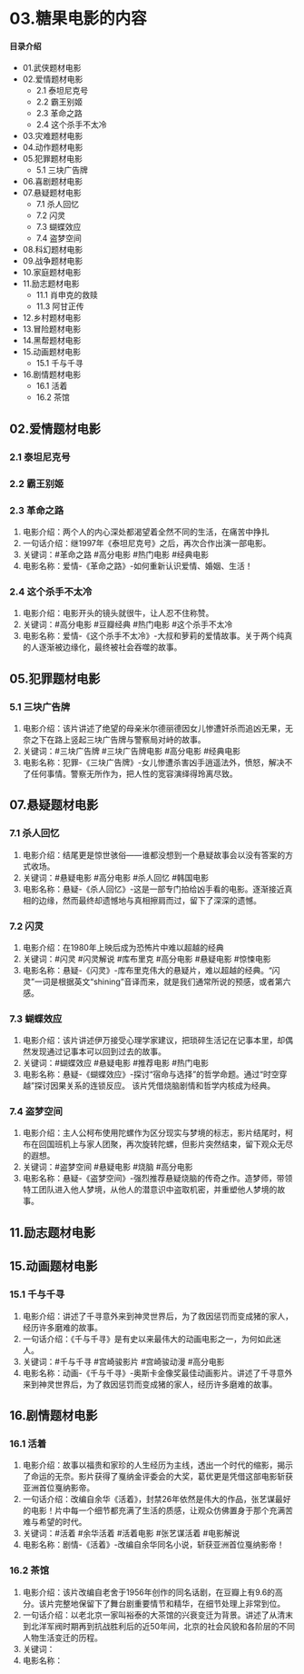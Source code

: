 # 03.糖果电影的内容
#### 目录介绍
- 01.武侠题材电影
- 02.爱情题材电影
  - 2.1 泰坦尼克号
  - 2.2 霸王别姬
  - 2.3 革命之路
  - 2.4 这个杀手不太冷
- 03.灾难题材电影
- 04.动作题材电影
- 05.犯罪题材电影
  - 5.1 三块广告牌
- 06.喜剧题材电影
- 07.悬疑题材电影
  - 7.1 杀人回忆
  - 7.2 闪灵
  - 7.3 蝴蝶效应
  - 7.4 盗梦空间
- 08.科幻题材电影
- 09.战争题材电影
- 10.家庭题材电影
- 11.励志题材电影
  - 11.1 肖申克的救赎
  - 11.3 阿甘正传
- 12.乡村题材电影
- 13.冒险题材电影
- 14.黑帮题材电影
- 15.动画题材电影
  - 15.1 千与千寻
- 16.剧情题材电影
  - 16.1 活着
  - 16.2 茶馆




## 02.爱情题材电影

### 2.1 泰坦尼克号


### 2.2 霸王别姬


### 2.3 革命之路

1. 电影介绍：两个人的内心深处都渴望着全然不同的生活，在痛苦中挣扎
2. 一句话介绍：继1997年《泰坦尼克号》之后，再次合作出演一部电影。
3. 关键词：#革命之路 #高分电影 #热门电影 #经典电影
4. 电影名称：爱情-《革命之路》-如何重新认识爱情、婚姻、生活！

### 2.4 这个杀手不太冷

1. 电影介绍：电影开头的镜头就很牛，让人忍不住称赞。
2. 关键词：#高分电影 #豆瓣经典 #热门电影 #这个杀手不太冷
3. 电影名称：爱情-《这个杀手不太冷》-大叔和萝莉的爱情故事。关于两个纯真的人逐渐被边缘化，最终被社会吞噬的故事。

## 05.犯罪题材电影

### 5.1 三块广告牌

1. 电影介绍：该片讲述了绝望的母亲米尔德丽德因女儿惨遭奸杀而追凶无果，无奈之下在路上竖起三块广告牌与警察局对峙的故事。
2. 关键词：#三块广告牌 #三块广告牌电影 #高分电影 #经典电影
3. 电影名称：犯罪-《三块广告牌》-女儿惨遭杀害凶手逍遥法外，愤怒，解决不了任何事情。警察无所作为，把人性的宽容演绎得玲离尽致。


## 07.悬疑题材电影

### 7.1 杀人回忆

1. 电影介绍：结尾更是惊世骇俗——谁都没想到一个悬疑故事会以没有答案的方式收场。
2. 关键词：#悬疑电影 #高分电影 #杀人回忆 #韩国电影
3. 电影名称：悬疑-《杀人回忆》-这是一部专门拍给凶手看的电影。逐渐接近真相的边缘，然而最终却遗憾地与真相擦肩而过，留下了深深的遗憾。

### 7.2 闪灵

1. 电影介绍：在1980年上映后成为恐怖片中难以超越的经典
2. 关键词：#闪灵 #闪灵解说 #库布里克 #高分电影 #悬疑电影 #惊悚电影
3. 电影名称：悬疑-《闪灵》-库布里克伟大的悬疑片，难以超越的经典。“闪灵”一词是根据英文“shining”音译而来，就是我们通常所说的预感，或者第六感。

### 7.3 蝴蝶效应

1. 电影介绍：该片讲述伊万接受心理学家建议，把琐碎生活记在记事本里，却偶然发现通过记事本可以回到过去的故事。
2. 关键词：#蝴蝶效应 #悬疑电影 #推荐电影 #热门电影
3. 电影名称：悬疑-《蝴蝶效应》-探讨“宿命与选择”的哲学命题。通过“时空穿越”探讨因果关系的连锁反应。‌ 该片凭借烧脑剧情和哲学内核成为经典。

### 7.4 盗梦空间

1. 电影介绍：主人公柯布使用陀螺作为区分现实与梦境的标志，影片结尾时，柯布在回国班机上与家人团聚，再次旋转陀螺，但影片突然结束，留下观众无尽的遐想。
2. 关键词：#盗梦空间 #悬疑电影 #烧脑 #高分电影
3. 电影名称：悬疑-《盗梦空间》-强烈推荐悬疑烧脑的传奇之作。造梦师，带领特工团队进入他人梦境，从他人的潜意识中盗取机密，并重塑他人梦境的故事。

## 11.励志题材电影

## 15.动画题材电影

### 15.1 千与千寻

1. 电影介绍：讲述了千寻意外来到神灵世界后，为了救因惩罚而变成猪的家人，经历许多磨难的故事。
2. 一句话介绍：《千与千寻》是有史以来最伟大的动画电影之一，为何如此迷人。
3. 关键词：#千与千寻 #宫崎骏影片 #宫崎骏动漫 #高分电影
4. 电影名称：动画-《千与千寻》-奥斯卡金像奖最佳动画影片。讲述了千寻意外来到神灵世界后，为了救因惩罚而变成猪的家人，经历许多磨难的故事。


## 16.剧情题材电影

### 16.1 活着

1. 电影介绍：故事以福贵和家珍的人生经历为主线，透出一个时代的缩影，揭示了命运的无奈。影片获得了戛纳金评委会的大奖，葛优更是凭借这部电影斩获亚洲首位戛纳影帝。
2. 一句话介绍：改编自余华《活着》，封禁26年依然是伟大的作品，张艺谋最好的电影！片中每一个细节都充满了生活的质感，让观众仿佛置身于那个充满苦难与希望的时代。
3. 关键词：#活着 #余华活着 #活着电影 #张艺谋活着 #电影解说
4. 电影名称：剧情-《活着》-改编自余华同名小说，斩获亚洲首位戛纳影帝！

### 16.2 茶馆


1. 电影介绍：该片改编自老舍于1956年创作的同名话剧，在豆瓣上有9.6的高分。该片完整地保留下了舞台剧重要情节和精华，在细节处理上非常到位。
2. 一句话介绍：以老北京一家叫裕泰的大茶馆的兴衰变迁为背景。讲述了从清末到北洋军阀时期再到抗战胜利后的近50年间，北京的社会风貌和各阶层的不同人物生活变迁的历程。
3. 关键词：
4. 电影名称：










